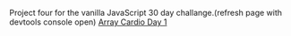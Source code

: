Project four for the vanilla JavaScript 30 day challange.(refresh page with devtools console open)
[Array Cardio Day 1](https://elreyb.github.io/Array-Cardio-Day-1/)
